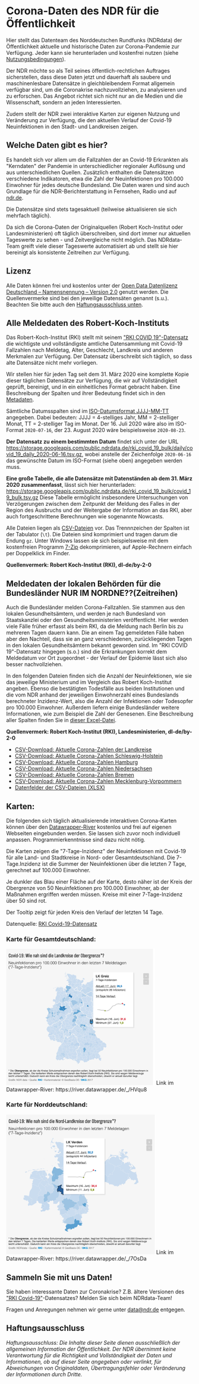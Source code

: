 # Corona-Daten des NDR für die Öffentlichkeit

Hier stellt das Datenteam des Norddeutschen Rundfunks (NDRdata) der Öffentlichkeit aktuelle und historische Daten zur Corona-Pandemie zur Verfügung. Jeder kann sie herunterladen und kostenfrei nutzen (siehe [Nutzungsbedingungen](#Lizenz)).

Der NDR möchte so als Teil seines öffentlich-rechtlichen Auftrages sicherstellen, dass diese Daten jetzt und dauerhaft als saubere und maschinenlesbare Datensätze in gleichbleibendem Format allgemein verfügbar sind, um die Coronakrise nachzuvollziehen, zu analysieren und zu erforschen. Das Angebot richtet sich nicht nur an die Medien und die Wissenschaft, sondern an jeden Interessierten.

Zudem stellt der NDR zwei interaktive Karten zur eigenen Nutzung und Veränderung zur Verfügung, die den aktuellen Verlauf der Covid-19 Neuinfektionen in den Stadt- und Landkreisen zeigen.

## Welche Daten gibt es hier?

Es handelt sich vor allem um die Fallzahlen der an Covid-19 Erkrankten als "Kerndaten" der Pandemie in unterschiedlicher regionaler Auflösung und aus unterschiedlichen Quellen. Zusätzlich enthalten die Datensätzen verschiedene Indikatoren, etwa die Zahl der Neuinfektionen pro 100.000 Einwohner für jedes deutsche Bundesland. Die Daten waren und sind auch Grundlage für die NDR-Berichterstattung in Fernsehen, Radio und auf [ndr.de](https://www.ndr.de/ "Webseite des NDR").

Die Datensätze sind stets tagesaktuell (teilweise aktualisieren sie sich mehrfach täglich).

Da sich die Corona-Daten der Originalquellen (Robert Koch-Institut oder Landesministerien) oft täglich überschreiben, sind dort immer nur aktuellen Tageswerte zu sehen - und Zeitvergleiche nicht möglich. Das NDRdata-Team greift viele dieser Tageswerte automatisiert ab und stellt sie hier bereinigt als konsistente Zeitreihen zur Verfügung.

## Lizenz

Alle Daten können frei und kostenlos unter der [Open Data Datenlizenz Deutschland – Namensnennung – Version 2.0](https://www.govdata.de/dl-de/by-2-0) genutzt werden. Die Quellenvermerke sind bei den jeweilige Datensäten genannt (s.u.). Beachten Sie bitte auch den [Haftungsausschluss unten](#Haftungsausschluss).

## Alle Meldedaten des Robert-Koch-Instituts

Das Robert-Koch-Institut (RKI) stellt mit seinem ["RKI COVID 19"-Datensatz](https://npgeo-corona-npgeo-de.hub.arcgis.com/datasets/dd4580c810204019a7b8eb3e0b329dd6_0/data) die wichtigste und vollständigste amtliche Datensammlung mit Covid-19 Fallzahlen nach Meldetag, Alter, Geschlecht, Landkreis und anderen Merkmalen zur Verfügung. Der Datensatz überschreibt sich täglich, so dass alte Datensätze nicht mehr vorliegen.

Wir stellen hier für jeden Tag seit dem 31. März 2020 eine komplette Kopie dieser täglichen Datensätze zur Verfügung, die wir auf Vollständigkeit geprüft, bereinigt, und in ein einheitliches Format gebracht haben. Eine Beschreibung der Spalten und ihrer Bedeutung findet sich in den [Metadaten](https://www.arcgis.com/home/item.html?id=dd4580c810204019a7b8eb3e0b329dd6).

Sämtliche Datumsspalten sind im [ISO-Datumsformat JJJJ-MM-TT](https://de.wikipedia.org/wiki/ISO_8601#Datum) angegeben. Dabei bedeuten: JJJJ = 4-stelliges Jahr, MM = 2-stelliger Monat, TT = 2-stelliger Tag im Monat. Der 16. Juli 2020 wäre also im ISO-Format `2020-07-16`, der 23. August 2020 wäre beispielsweise `2020-08-23`.

**Der Datensatz zu einem bestimmten Datum** findet sich unter der URL https://storage.googleapis.com/public.ndrdata.de/rki_covid_19_bulk/daily/covid_19_daily_2020-06-16.tsv.gz, wobei anstelle der Zeichenfolge `2020-06-16` das gewünschte Datum im ISO-Format (siehe oben) angegeben werden muss.

**Eine große Tabelle, die alle Datensätze mit Datenständen ab dem 31. März 2020 zusammenfasst**, lässt sich hier herunterladen: https://storage.googleapis.com/public.ndrdata.de/rki_covid_19_bulk/covid_19_bulk.tsv.gz Diese Tabelle ermöglicht insbesondere Untersuchungen von Verzögerungen zwischen dem Zeitpunkt der Meldung des Falles in der Region des Ausbruchs und der Weitergabe der Information an das RKI, aber auch fortgeschrittene Berechnungen wie sogenannte Nowcasts.

Alle Dateien liegen als [CSV-Dateien](https://de.wikipedia.org/wiki/CSV_(Dateiformat)) vor. Das Trennnzeichen der Spalten ist der Tabulator (`\t`). Die Dateien sind komprimiert und tragen darum die Endung `gz`. Unter Windows lassen sie sich beispielsweise mit dem kostenfreien Programm [7-Zip](https://www.7-zip.org/) dekomprimieren, auf Apple-Rechnern einfach per Doppelklick im Finder.

**Quellenvermerk: Robert Koch-Institut (RKI), dl-de/by-2-0**

## Meldedaten der lokalen Behörden für die Bundesländer **NUR IM NORDNE??**(Zeitreihen)

Auch die Bundesländer melden Corona-Fallzahlen. Sie stammen aus den lokalen Gesundheitsämtern, und werden je nach Bundesland von Staatskanzlei oder den Gesundheitsministerien veröffentlicht. Hier werden viele Fälle früher erfasst als beim RKI, da die Meldung nach Berlin bis zu mehreren Tagen dauern kann. Die an einem Tag gemeldeten Fälle haben aber den Nachteil, dass sie an ganz verschiedenen, zurückliegenden Tagen in den lokalen Gesundheitsämtern bekannt geworden sind. Im "RKI COVID 19"-Datensatz hingegen (s.o.) sind die Erkrankungen korrekt dem Meldedatum vor Ort zugeordnet - der Verlauf der Epidemie lässt sich also besser nachvollziehen.

In den folgenden Dateien finden sich die Anzahl der Neuinfektionen, wie sie das jeweilige Ministerium und im Vergleich das Robert Koch-Institut angeben. Ebenso die bestätigten Todesfälle aus beiden Institutionen und die vom NDR anhand der jeweiligen Einwohnerzahl eines Bundeslands berechneter Inzidenz-Wert, also die Anzahl der Infektionen oder Todesopfer pro 100.000 Einwohner. Außerdem liefern einige Bundesländer weitere Informationen, wie zum Beispiel die Zahl der Genesenen. Eine Beschreibung aller Spalten finden Sie in [dieser Excel-Datei](/data/coronadownload112.xlsx "Download starten: Datenfelder der CSV-Dateien (XLSX)").

**Quellenvermerk: Robert Koch-Institut (RKI), Landesministerien, dl-de/by-2-0**

*   [CSV-Download: Aktuelle Corona-Zahlen der Landkreise](https://storage.googleapis.com/ndrdata-corona-csv/csv/landkreise_aktuell.csv "Link: CSV-Download: Aktuelle Corona-Zahlen der Landkreise")
*   [CSV-Download: Aktuelle Corona-Zahlen Schleswig-Holstein](https://storage.googleapis.com/ndrdata-corona-csv/csv/aktueller_stand_schleswig_holstein.csv "Link: CSV-Download: Aktuelle Corona-Zahlen Schleswig-Holstein")
*   [CSV-Download: Aktuelle Corona-Zahlen Hamburg](https://storage.googleapis.com/ndrdata-corona-csv/csv/aktueller_stand_hamburg.csv "Link: CSV-Download: Aktuelle Corona-Zahlen Hamburg")
*   [CSV-Download: Aktuelle Corona-Zahlen Niedersachsen](https://storage.googleapis.com/ndrdata-corona-csv/csv/aktueller_stand_niedersachsen.csv "Link: CSV-Download: Aktuelle Corona-Zahlen Niedersachsen")
*   [CSV-Download: Aktuelle Corona-Zahlen Bremen](https://storage.googleapis.com/ndrdata-corona-csv/csv/aktueller_stand_bremen.csv "Link: CSV-Download: Aktuelle Corona-Zahlen Bremen")
*   [CSV-Download: Aktuelle Corona-Zahlen Mecklenburg-Vorpommern](https://storage.googleapis.com/ndrdata-corona-csv/csv/aktueller_stand_mecklenburg_vorpommern.csv "Link: CSV-Download: Aktuelle Corona-Zahlen Mecklenburg-Vorpommern")
*   [Datenfelder der CSV-Dateien (XLSX)](/data/coronadownload112.xlsx "Download starten: Datenfelder der CSV-Dateien (XLSX)")

## Karten:

Die folgenden sich täglich aktualisierende interaktiven Corona-Karten können über den [Datawrapper-River](https://river.datawrapper.de/) kostenlos und frei auf eigenen Webseiten eingebunden werden. Sie lassen sich zuvor noch individuell anpassen. Programmierkenntnisse sind dazu nicht nötig.

Die Karten zeigen die "7-Tage-Inzidenz" der Neuinfektionen mit Covid-19 für alle Land- und Stadtkreise in Nord- oder Gesamtdeutschland. Die 7-Tage.Inzidenz ist die Summer der Neuinfektionen über die letzten 7 Tage, gerechnet auf 100.000 Einwohner.

Je dunkler das Blau einer Fläche auf der Karte, desto näher ist der Kreis der Obergrenze von 50 Neuinfektionen pro 100.000 Einwohner, ab der Maßnahmen ergriffen werden müssen. Kreise mit einer 7-Tage-Inzidenz über 50 sind rot.

Der Tooltip zeigt für jeden Kreis den Verlauf der letzten 14 Tage.

Datenquelle: [RKI Covid-19-Datensatz](https://npgeo-corona-npgeo-de.hub.arcgis.com/datasets/dd4580c810204019a7b8eb3e0b329dd6_0/data)

### Karte für Gesamtdeutschland:

<img src="png/Deutschlandkarte_neu.png" width="400">
Link im Datawrapper-River: https://river.datawrapper.de/_/HVqu8

### Karte für Norddeutschland:

<img src="png/Nordkarte_neu.png" width="400">
Link im Datawrapper-River: https://river.datawrapper.de/_/7OsDa

## Sammeln Sie mit uns Daten!

Sie haben interessante Daten zur Coronakrise? Z.B. ältere Versionen des ["RKI Covid-19"](#Die-Basis:-RKI-Mirror-&-Bulk)-Datensatzes? Melden Sie sich beim NDRdata-Team!

Fragen und Anregungen nehmen wir gerne unter [data@ndr.de](mailto:data@ndr.de "Link: Link zur E-Mail-Adresse data@ndr.de") entgegen.

## Haftungsausschluss

*Haftungsausschluss: Die Inhalte dieser Seite dienen ausschließlich der allgemeinen Information der Öffentlichkeit. Der NDR übernimmt keine Verantwortung für die Richtigkeit und Vollständigkeit der Daten und Informationen, ob auf dieser Seite angegeben oder verlinkt, für Abweichungen von Originaldaten, Übertragungsfehler oder Veränderung der Informationen durch Dritte.*
